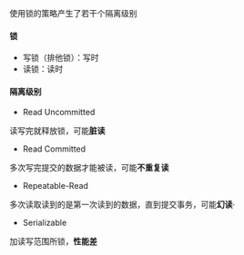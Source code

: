 使用锁的策略产生了若干个隔离级别

#### 锁

- 写锁（排他锁）：写时
- 读锁：读时

#### 隔离级别

- Read Uncommitted

读写完就释放锁，可能**脏读**

- Read Committed

多次写完提交的数据才能被读，可能**不重复读**

- Repeatable-Read

多次读取读到的是第一次读到的数据，直到提交事务，可能**幻读**·

- Serializable

加读写范围所锁，**性能差**

